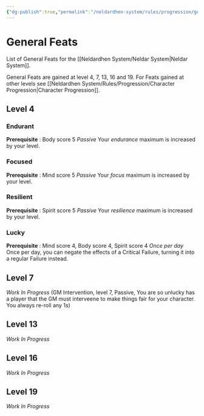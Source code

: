 ```yaml
---
{"dg-publish":true,"permalink":"/neldardhen-system/rules/progression/general-feat/"}
---
```


# General Feats
List of General Feats for the [[Neldardhen System/Neldar System\|Neldar System]].

General Feats are gained at level 4, 7, 13, 16 and 19.
For Feats gained at other levels see [[Neldardhen System/Rules/Progression/Character Progression\|Character Progression]].

## Level 4

### Endurant
**Prerequisite** : Body score 5
_Passive_
Your _endurance_ maximum is increased by your level.

### Focused
**Prerequisite** : Mind score 5
_Passive_
Your _focus_ maximum is increased by your level.

### Resilient
**Prerequisite** : Spirit score 5
_Passive_
Your _resilience_ maximum is increased by your level.

### Lucky
**Prerequisite** : Mind score 4, Body score 4,  Spirit score 4
_Once per day_
Once per day, you can negate the effects of a Critical Failure, turning it into a regular Failure instead.
## Level 7

_Work In Progress_ (GM Intervention, level 7, Passive, You are so unlucky has a player that the GM must  interveene to make things fair for your character. You always re-roll any 1s)
## Level 13

_Work In Progress_
## Level 16

_Work In Progress_

## Level 19

_Work In Progress_

